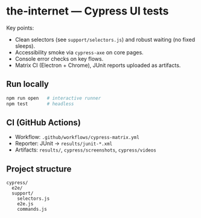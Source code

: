 # the-internet — Cypress UI tests

Key points:
- Clean selectors (see `support/selectors.js`) and robust waiting (no fixed sleeps).
- Accessibility smoke via `cypress-axe` on core pages.
- Console error checks on key flows.
- Matrix CI (Electron + Chrome), JUnit reports uploaded as artifacts.

## Run locally
```bash
npm run open   # interactive runner
npm test       # headless
```

## CI (GitHub Actions)
- Workflow: `.github/workflows/cypress-matrix.yml`
- Reporter: JUnit → `results/junit-*.xml`
- Artifacts: `results/`, `cypress/screenshots`, `cypress/videos`

## Project structure
```
cypress/
  e2e/
  support/
    selectors.js
    e2e.js
    commands.js
```
